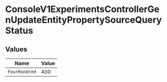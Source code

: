 # ConsoleV1ExperimentsControllerGenUpdateEntityPropertySourceQueryStatus


## Values

| Name          | Value         |
| ------------- | ------------- |
| `FourHundred` | 400           |